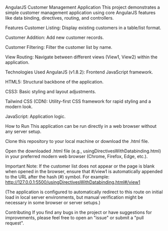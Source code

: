 AngularJS Customer Management Application
This project demonstrates a simple customer management application using core AngularJS features like data binding, directives, routing, and controllers.

Features
Customer Listing: Display existing customers in a table/list format.

Customer Addition: Add new customer records.

Customer Filtering: Filter the customer list by name.

View Routing: Navigate between different views (View1, View2) within the application.

Technologies Used
AngularJS (v1.8.2): Frontend JavaScript framework.

HTML5: Structural backbone of the application.

CSS3: Basic styling and layout adjustments.

Tailwind CSS (CDN): Utility-first CSS framework for rapid styling and a modern look.

JavaScript: Application logic.

How to Run
This application can be run directly in a web browser without any server setup.

Clone this repository to your local machine or download the .html file.

Open the downloaded .html file (e.g., usingDirectivesWithDatabinding.html) in your preferred modern web browser (Chrome, Firefox, Edge, etc.).

Important Note: If the customer list does not appear or the page is blank when opened in the browser, ensure that #/view1 is automatically appended to the URL after the hash (#) symbol. For example:
http://127.0.0.1:5500/usingDirectivesWithDatabinding.html#/view1

(The application is configured to automatically redirect to this route on initial load in local server environments, but manual verification might be necessary in some browser or server setups.)

Contributing
If you find any bugs in the project or have suggestions for improvements, please feel free to open an "issue" or submit a "pull request".
